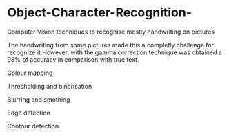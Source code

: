 # Object-Character-Recognition-

Computer Vision techniques to recognise mostly handwriting on pictures

The handwriting from some pictures made this a completly challenge for recognize it.However, with the gamma correction technique was obtained a 98% of accuracy in comparison with true text.


Colour mapping

Thresholding and binarisation

Blurring and smothing

Edge detection

Contour detection
